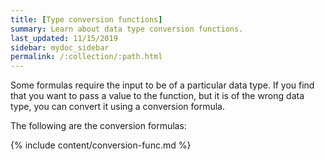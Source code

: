```yaml
---
title: [Type conversion functions]
summary: Learn about data type conversion functions.
last_updated: 11/15/2019
sidebar: mydoc_sidebar
permalink: /:collection/:path.html
---
```

Some formulas require the input to be of a particular data type. If you find
that you want to pass a value to the function, but it is of the wrong data type,
you can convert it using a conversion formula.

The following are the conversion formulas:

{% include content/conversion-func.md %}
